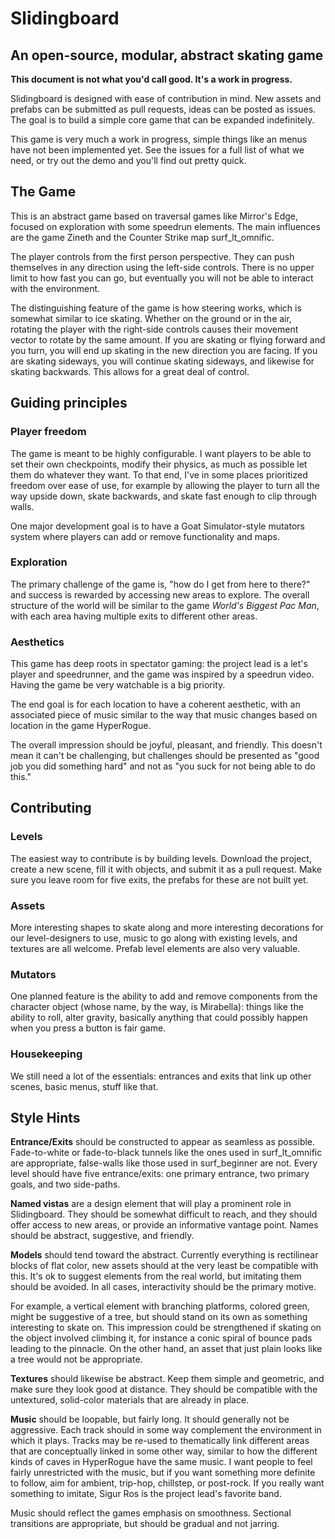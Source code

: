 ﻿# Slidingboard
## An open-source, modular, abstract skating game


**This document is not what you'd call good. It's a work in progress.**


Slidingboard is designed with ease of contribution in mind. New assets and prefabs can be submitted as pull requests, ideas can be posted as issues. The goal is to build a simple core game that can be expanded indefinitely. 


This game is very much a work in progress, simple things like an menus have not been implemented yet. See the issues for a full list of what we need, or try out the demo and you'll find out pretty quick. 


## The Game


This is an abstract game based on traversal games like Mirror's Edge, focused on exploration with some speedrun elements. The main influences are the game Zineth and the Counter Strike map surf_lt_omnific.


The player controls from the first person perspective. They can push themselves in any direction using the left-side controls. There is no upper limit to how fast you can go, but eventually you will not be able to interact with the environment. 


The distinguishing feature of the game is how steering works, which is somewhat similar to ice skating. Whether on the ground or in the air, rotating the player with the right-side controls causes their movement vector to rotate by the same amount. If you are skating or flying forward and you turn, you will end up skating in the new direction you are facing. If you are skating sideways, you will continue skating sideways, and likewise for skating backwards. This allows for a great deal of control. 


## Guiding principles 


### Player freedom 


The game is meant to be highly configurable. I want players to be able to set their own checkpoints, modify their physics, as much as possible let them do whatever they want. To that end, I've in some places prioritized freedom over ease of use, for example by allowing the player to turn all the way upside down, skate backwards, and skate fast enough to clip through walls. 


One major development goal is to have a Goat Simulator-style mutators system where players can add or remove functionality and maps. 


### Exploration 


The primary challenge of the game is, "how do I get from here to there?" and success is rewarded by accessing new areas to explore. The overall structure of the world will be similar to the game *World's Biggest Pac Man*, with each area having multiple exits to different other areas.


### Aesthetics


This game has deep roots in spectator gaming: the project lead is a let's player and speedrunner, and the game was inspired by a speedrun video. Having the game be very watchable is a big priority.


The end goal is for each location to have a coherent aesthetic, with an associated piece of music similar to the way that music changes based on location in the game HyperRogue.


The overall impression should be joyful, pleasant, and friendly. This doesn't mean it can't be challenging, but challenges should be presented as "good job you did something hard" and not as "you suck for not being able to do this."


## Contributing


### Levels
The easiest way to contribute is by building levels. Download the project, create a new scene, fill it with objects, and submit it as a pull request. Make sure you leave room for five exits, the prefabs for these are not built yet.


### Assets
More interesting shapes to skate along and more interesting decorations for our level-designers to use, music to go along with existing levels, and textures are all welcome. Prefab level elements are also very valuable.


### Mutators
One planned feature is the ability to add and remove components from the character object (whose name, by the way, is Mirabella): things like the ability to roll, alter gravity, basically anything that could possibly happen when you press a button is fair game.


### Housekeeping
We still need a lot of the essentials: entrances and exits that link up other scenes, basic menus, stuff like that.


## Style Hints


**Entrance/Exits** should be constructed to appear as seamless as possible. Fade-to-white or fade-to-black tunnels like the ones used in surf_lt_omnific are appropriate, false-walls like those used in surf_beginner are not. Every level should have five entrance/exits: one primary entrance, two primary goals, and two side-paths.


**Named vistas** are a design element that will play a prominent role in Slidingboard. They should be somewhat difficult to reach, and they should offer access to new areas, or provide an informative vantage point. Names should be abstract, suggestive, and friendly.


**Models** should tend toward the abstract. Currently everything is rectilinear blocks of flat color, new assets should at the very least be compatible with this. It's ok to suggest elements from the real world, but imitating them should be avoided. In all cases, interactivity should be the primary motive.


For example, a vertical element with branching platforms, colored green, might be suggestive of a tree, but should stand on its own as something interesting to skate on. This impression could be strengthened if skating on the object involved climbing it, for instance a conic spiral of bounce pads leading to the pinnacle. On the other hand, an asset that just plain looks like a tree would not be appropriate.


**Textures** should likewise be abstract. Keep them simple and geometric, and make sure they look good at distance. They should be compatible with the untextured, solid-color materials that are already in place.


**Music** should be loopable, but fairly long. It should generally not be aggressive. Each track should in some way complement the environment in which it plays. Tracks may be re-used to thematically link different areas that are conceptually linked in some other way, similar to how the different kinds of caves in HyperRogue have the same music. I want people to feel fairly unrestricted with the music, but if you want something more definite to follow, aim for ambient, trip-hop, chillstep, or post-rock. If you really want something to imitate, Sigur Ros is the project lead's favorite band.


Music should reflect the games emphasis on smoothness. Sectional transitions are appropriate, but should be gradual and not jarring.